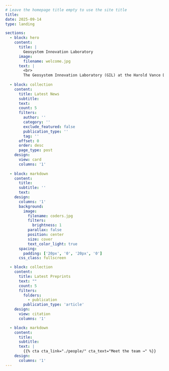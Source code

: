 ```yaml
---
# Leave the homepage title empty to use the site title
title:
date: 2025-09-14
type: landing

sections:
  - block: hero
    content:
      title: |
        Geosystem Innovation Laboratory
      image:
        filename: welcome.jpg
      text: |
        <br>
        The Geosystem Innovation Laboratory (GIL) at the Harold Vance Department of Petroleum Engineering, Texas A&M University focus on 1) developing innovative stimulation technologies in subsurface for resource extraction, 2) physics-based and data-driven simulation of multiphysics process in fractured porous media, and 3) granular material characterization and modeling. 
  
  - block: collection
    content:
      title: Latest News
      subtitle:
      text:
      count: 5
      filters:
        author: ''
        category: ''
        exclude_featured: false
        publication_type: ''
        tag: ''
      offset: 0
      order: desc
      page_type: post
    design:
      view: card
      columns: '1'
  
  - block: markdown
    content:
      title:
      subtitle: ''
      text:
    design:
      columns: '1'
      background:
        image: 
          filename: coders.jpg
          filters:
            brightness: 1
          parallax: false
          position: center
          size: cover
          text_color_light: true
      spacing:
        padding: ['20px', '0', '20px', '0']
      css_class: fullscreen

  - block: collection
    content:
      title: Latest Preprints
      text: ""
      count: 5
      filters:
        folders:
          - publication
        publication_type: 'article'
    design:
      view: citation
      columns: '1'

  - block: markdown
    content:
      title:
      subtitle:
      text: |
        {{% cta cta_link="./people/" cta_text="Meet the team →" %}}
    design:
      columns: '1'
---
```

